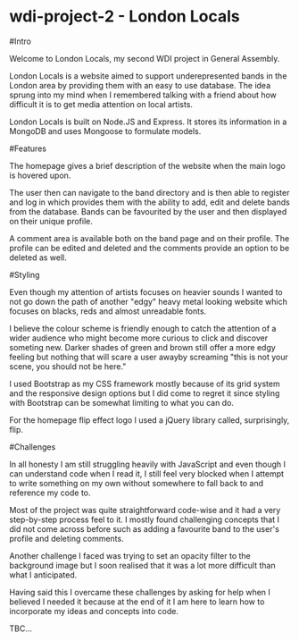 # wdi-project-2 - London Locals



#Intro

Welcome to London Locals, my second WDI project in General Assembly. 

London Locals is a website aimed to support underepresented bands in the London area by providing them with an easy to use database. The idea sprung into my mind when I remembered talking with a friend about how difficult it is to get media attention on local artists.

London Locals is built on Node.JS and Express. It stores its information in a MongoDB and uses Mongoose to formulate models.

#Features

The homepage gives a brief description of the website when the main logo is hovered upon. 

The user then can navigate to the band directory and is then able to register and log in which provides them with the ability to add, edit and delete bands from the database. Bands can be favourited by the user and then displayed on their unique profile. 

A comment area is available both on the band page and on their profile. The profile can be edited and deleted and the comments provide an option to be deleted as well.

#Styling

Even though my attention of artists focuses on heavier sounds I wanted to not go down the path of another "edgy" heavy metal looking website which focuses on blacks, reds and almost unreadable fonts.

I believe the colour scheme is friendly enough to catch the attention of a wider audience who might become more curious to click and discover someting new. Darker shades of green and brown still offer a more edgy feeling but nothing that will scare a user awayby screaming "this is not your scene, you should not be here."

I used Bootstrap as my CSS framework mostly because of its grid system and the responsive design options but I did come to regret it since styling with Bootstrap can be somewhat limiting to what you can do.

For the homepage flip effect logo I used a jQuery library called, surprisingly, flip.

#Challenges

In all honesty I am still struggling heavily with JavaScript and even though I can understand code when I read it, I still feel very blocked when I attempt to write something on my own without somewhere to fall back to and reference my code to.

Most of the project was quite straightforward code-wise and it had a very step-by-step process feel to it. I mostly found challenging concepts that I did not come across before such as adding a favourite band to the user's profile and deleting comments.

Another challenge I faced was trying to set an opacity filter to the background image but I soon realised that it was a lot more difficult than what I anticipated.  

Having said this I overcame these challenges by asking for help when I believed I needed it because at the end of it I am here to learn how to incorporate my ideas and concepts into code.

TBC...
